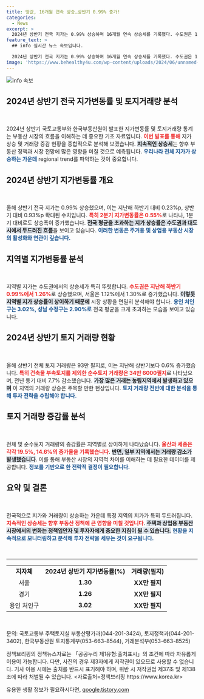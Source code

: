 ```yaml
---
title: 땅값, 16개월 연속 상승…상반기 0.99% 증가!
categories:
  - News
excerpt: >
  2024년 상반기 전국 지가는 0.99% 상승하며 16개월 연속 상승세를 기록했다. 수도권은 1.26%로 더 큰 폭 오르며, 전체 토지 거래량은 지난해 대비 소폭 증가했다. 이 변화의 배경과 향후 전망을 알아보자!
feature_text: >
  ## info 실시간 뉴스 속보입니다.

  2024년 상반기 전국 지가는 0.99% 상승하며 16개월 연속 상승세를 기록했다. 수도권은 1.26%로 더 큰 폭 오르며, 전체 토지 거래량은 지난해 대비 소폭 증가했다. 이 변화의 배경과 향후 전망을 알아보자!
image: 'https://www.behealthy4u.com/wp-content/uploads/2024/06/unnamed-file.png'
---
```


<p><img src="https://www.behealthy4u.com/wp-content/uploads/2024/06/unnamed-file.png" alt="info 속보" /></p>

<h2 data-ke-size="size26">2024년 상반기 전국 지가변동률 및 토지거래량 분석</h2>

<p data-ke-size="size16">&nbsp;</p>

<p>2024년 상반기 국토교통부와 한국부동산원이 발표한 지가변동률 및 토지거래량 통계는 부동산 시장의 흐름을 이해하는 데 중요한 기초 자료입니다. <b><span style="color: #ee2323;">이번 발표를 통해</span></b> 지가 상승 및 거래량 증감 현황을 종합적으로 분석해 보겠습니다. <b><span style="background-color: #21538527;">지속적인 상승세</span></b>는 향후 부동산 정책과 시장 전망에 많은 영향을 미칠 것으로 예측됩니다. <b><span style="color: #1a5490;">우리나라 전체 지가가 상승하는 가운데</span></b> regional trend를 파악하는 것이 중요합니다.</p>

<h2 data-ke-size="size26">2024년 상반기 지가변동률 개요</h2>

<p data-ke-size="size16">&nbsp;</p>

<p>올해 상반기 전국 지가는 0.99% 상승했으며, 이는 지난해 하반기 대비 0.23%p, 상반기 대비 0.93%p 확대된 수치입니다. <b><span style="color: #ee2323;">특히 2분기 지가변동률은 0.55%</span></b>로 나타나, 1분기 대비로도 상승폭이 증가했습니다. <b><span style="background-color: #21538527;">전국 평균을 초과하는 지가 상승률은 수도권과 대도시에서 두드러진 흐름</span></b>을 보이고 있습니다. <b><span style="color: #1a5490;">이러한 변동은 주거용 및 상업용 부동산 시장의 활성화와 연관이 깊습니다.</span></b></p>

<h2 data-ke-size="size26">지역별 지가변동률 분석</h2>

<p data-ke-size="size16">&nbsp;</p>

<p>지역별 지가는 수도권에서의 상승세가 특히 뚜렷합니다. <b><span style="color: #ee2323;">수도권은 지난해 하반기 0.99%에서 1.26%</span></b>로 상승했으며, 서울은 1.12%에서 1.30%로 증가했습니다. <b><span style="background-color: #21538527;">이렇듯 지역별 지가 상승률이 상이하기 때문에</span></b> 시장 상황을 면밀히 분석해야 합니다. <b><span style="color: #1a5490;">용인 처인구는 3.02%, 성남 수정구는 2.90%로</span></b> 전국 평균을 크게 초과하는 모습을 보이고 있습니다.</p>

<h2 data-ke-size="size26">2024년 상반기 토지 거래량 현황</h2>

<p data-ke-size="size16">&nbsp;</p>

<p>올해 상반기 전체 토지 거래량은 93만 필지로, 이는 지난해 상반기보다 0.6% 증가했습니다. <b><span style="color: #ee2323;">특히 건축물 부속토지를 제외한 순수토지 거래량은 34만 6000필지</span></b>로 나타났으며, 전년 동기 대비 7.7% 감소했습니다. <b><span style="background-color: #21538527;">가장 많은 거래는 농림지역에서 발생하고 있으며</span></b> 이 지역의 거래량 상승은 주목할 만한 현상입니다. <b><span style="color: #1a5490;">토지 거래량 전반에 대한 분석을 통해 투자 전략을 수립해야 합니다.</span></b></p>

<h2 data-ke-size="size26">토지 거래량 증감률 분석</h2>

<p data-ke-size="size16">&nbsp;</p>

<p>전체 및 순수토지 거래량의 증감률은 지역별로 상이하게 나타났습니다. <b><span style="color: #ee2323;">울산과 세종은 각각 19.5%, 14.6%의 증가율을 기록했습니다</span></b>. <b><span style="background-color: #21538527;">반면, 일부 지역에서는 거래량 감소가 발생했습니다</span></b>. 이를 통해 부동산 시장의 지역적 차이를 이해하는 데 필요한 데이터를 제공합니다. <b><span style="color: #1a5490;">정보를 기반으로 한 전략적 결정이 필요합니다.</span></b></p>

<h2 data-ke-size="size26">요약 및 결론</h2>

<p data-ke-size="size16">&nbsp;</p>

<p>전국적으로 지가와 거래량이 상승하는 가운데 특정 지역의 지가가 특히 두드러집니다. <b><span style="color: #ee2323;">지속적인 상승세는 향후 부동산 정책에 큰 영향을 미칠 것입니다</span></b>. <b><span style="background-color: #21538527;">주택과 상업용 부동산 시장에서의 변화는 정책입안자 및 투자자에게 중요한 지침이 될 수 있습니다.</span></b> <b><span style="color: #1a5490;">현황을 지속적으로 모니터링하고 분석해 투자 전략을 세우는 것이 요구됩니다.</span></b></p>

<p data-ke-size="size16">&nbsp;</p>

<hr>

<table style="width:100%">
  <tr>
    <td style="text-align: center; height: 17px;"><b>지자체</b></td>
    <td style="text-align: center; height: 17px;"><b>2024년 상반기 지가변동률(%)</b></td>
    <td style="text-align: center; height: 17px;"><b>거래량(필지)</b></td>
  </tr>
  <tr>
    <td style="text-align: center; height: 17px;">서울</td>
    <td style="text-align: center; height: 17px;"><b>1.30</b></td>
    <td style="text-align: center; height: 17px;"><b>XX만 필지</b></td>
  </tr>
  <tr>
    <td style="text-align: center; height: 17px;">경기</td>
    <td style="text-align: center; height: 17px;"><b>1.26</b></td>
    <td style="text-align: center; height: 17px;"><b>XX만 필지</b></td>
  </tr>
  <tr>
    <td style="text-align: center; height: 17px;">용인 처인구</td>
    <td style="text-align: center; height: 17px;"><b>3.02</b></td>
    <td style="text-align: center; height: 17px;"><b>XX만 필지</b></td>
  </tr>
</table>

<p data-ke-size="size16">&nbsp;</p>

<p>문의: 국토교통부 주택토지실 부동산평가과(044-201-3424), 토지정책과(044-201-3402), 한국부동산원 토지통계부(053-663-8544), 거래분석부(053-663-8525)</p>

<p>정책브리핑의 정책뉴스자료는 「공공누리 제1유형:출처표시」의 조건에 따라 자유롭게 이용이 가능합니다. 다만, 사진의 경우 제3자에게 저작권이 있으므로 사용할 수 없습니다. 기사 이용 시에는 출처를 반드시 표기해야 하며, 위반 시 저작권법 제37조 및 제138조에 따라 처벌될 수 있습니다. &lt;자료출처=정책브리핑 https://www.korea.kr></p>
유용한 생활 정보가 필요하시다면, <a href="https://qoogle.tistory.com" rel="dofollow">qoogle.tistory.com</a>


